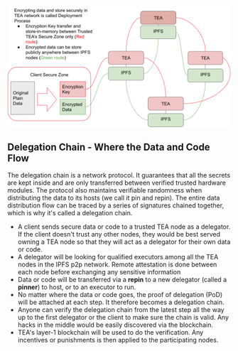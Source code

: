 
![](../res/key-flows.png)
## Delegation Chain - Where the Data and Code Flow

The delegation chain is a network protocol. It guarantees that all the secrets are kept inside and are only transferred between verified trusted hardware modules. The protocol also maintains verifiable randomness when distributing the data to its hosts (we call it pin and repin). The entire data distribution flow can be traced by a series of signatures chained together, which is why it's called a delegation chain.

- A client sends secure data or code to a trusted TEA node as a delegator. If the client doesn't trust any other nodes, they would be best served owning a TEA node so that they will act as a delegator for their own data or code.
- A delegator will be looking for qualified executors among all the TEA nodes in the IPFS p2p network. Remote attestation is done between each node before exchanging any sensitive information
- Data or code will be transferred via a **repin** to a new delegator (called a **pinner**) to host, or to an executor to run.
- No matter where the data or code goes, the proof of delegation (PoD) will be attached at each step. It therefore becomes a delegation chain.
- Anyone can verify the delegation chain from the latest step all the way up to the first delegator or the client to make sure the chain is valid. Any hacks in the middle would be easily discovered via the blockchain.
- TEA's layer-1 blockchain will be used to do the verification. Any incentives or punishments is then applied to the participating nodes.